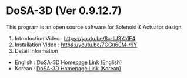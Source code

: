 # DoSA-3D (Ver 0.9.12.7)

This program is an open source software for Solenoid &amp; Actuator design

1. Introduction Video : https://youtu.be/8x-lU3Ya1F4 <br>
2. Installation Video : https://youtu.be/7CGu60M-r9Y <br>
3. Detail Information
 - English : <a href="https://solenoid.or.kr/direct_eng.php?address=https://solenoid.or.kr/openactuator/dosa_3d_eng.htm">DoSA-3D Homepage Link (English)</a><br>
 - Korean  : <a href="https://solenoid.or.kr/direct_kor.php?address=https://solenoid.or.kr/openactuator/dosa_3d_kor.htm">DoSA-3D Homepage Link (Korean)</a>
<br><br>
<img src="http://www.solenoid.or.kr/openactuator/DoSA/DoSA-3D.png" border="0" alt="">

